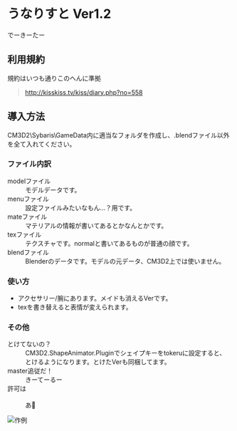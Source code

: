 # うなりすと Ver1.2
でーきーたー
## 利用規約
規約はいつも通りこのへんに準拠  
> <http://kisskiss.tv/kiss/diary.php?no=558>
## 導入方法
CM3D2\Sybaris\GameData内に適当なフォルダを作成し、.blendファイル以外を全て入れてください。 
### ファイル内訳 
<dl>
    <dt>modelファイル<dt>
    <dd>モデルデータです。</dd>
    <dt>menuファイル<dt>
    <dd>設定ファイルみたいなもん…？用です。</dd>
    <dt>mateファイル<dt>
    <dd>マテリアルの情報が書いてあるとかなんとかです。</dd>
    <dt>texファイル<dt>
    <dd>テクスチャです。normalと書いてあるものが普通の顔です。</dd>
    <dt>blendファイル<dt>
    <dd>Blenderのデータです。モデルの元データ、CM3D2上では使いません。</dd>
</dl>

### 使い方
* アクセサリー/腕にあります。メイドも消えるVerです。  
* texを書き替えると表情が変えられます。  
### その他
<dl>
    <dt>とけてないの？</dt>
    <dd>CM3D2.ShapeAnimator.Pluginでシェイプキーをtokeruに設定すると、とけるようになります。とけたVerも同梱してます。</dd>
    <dt>master追従だ！</dt>
    <dd>きーてーるー</dd>
    <dt>許可は</dt>
    <dd>あ🤔</dd>
</dl>

![作例](https://github.com/pikepikeid/mod_unarist/blob/master/una.png)
